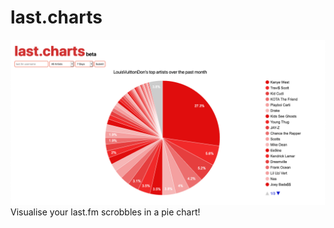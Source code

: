 
# last.charts

![screenshot](https://raw.githubusercontent.com/MatRanc/last.charts/master/resources/screenshot.png)
Visualise your last.fm scrobbles in a pie chart!
